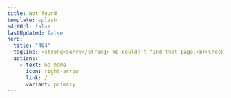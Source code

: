```yaml
---
title: Not found
template: splash
editUrl: false
lastUpdated: false
hero:
  title: "404"
  tagline: <strong>Sorry</strong> We couldn’t find that page.<br>Check the URL or try using the search bar.
  actions:
    - text: Go home
      icon: right-arrow
      link: /
      variant: primary
---
```


